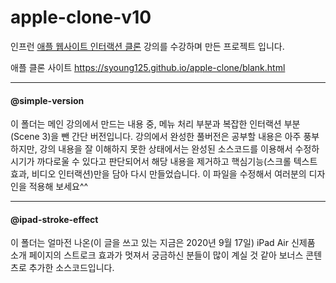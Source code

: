 # apple-clone-v10

인프런 [애플 웹사이트 인터랙션 클론](https://www.inflearn.com/course/%EC%95%A0%ED%94%8C-%EC%9B%B9%EC%82%AC%EC%9D%B4%ED%8A%B8-%EC%9D%B8%ED%84%B0%EB%9E%99%EC%85%98-%ED%81%B4%EB%A1%A0/dashboard) 강의를 수강하며 만든 프로젝트 입니다.

애플 클론 사이트 https://syoung125.github.io/apple-clone/blank.html

---

#### @simple-version

이 폴더는 메인 강의에서 만드는 내용 중, 메뉴 처리 부분과 복잡한 인터랙션 부분(Scene 3)을 뺀 간단 버전입니다. 강의에서 완성한 풀버전은 공부할 내용은 아주 풍부하지만,
강의 내용을 잘 이해하지 못한 상태에서는 완성된 소스코드를 이용해서 수정하시기가 까다로울 수 있다고 판단되어서 해당 내용을 제거하고 핵심기능(스크롤 텍스트 효과, 비디오 인터랙션)만을 담아 다시 만들었습니다. 이 파일을 수정해서 여러분의 디자인을 적용해 보세요^^

---

#### @ipad-stroke-effect

이 폴더는 얼마전 나온(이 글을 쓰고 있는 지금은 2020년 9월 17일) iPad Air 신제품 소개 페이지의 스트로크 효과가 멋져서 궁금하신 분들이 많이 계실 것 같아 보너스 콘텐츠로 추가한 소스코드입니다.
